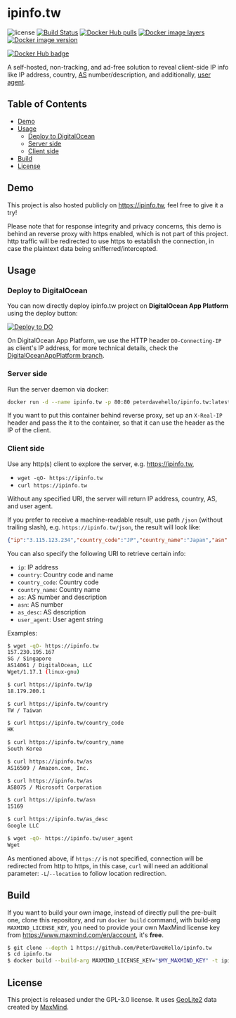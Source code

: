 # ipinfo.tw

![license](https://img.shields.io/badge/license-GPLv3.0-brightgreen.svg?style=flat)
[![Build Status](https://travis-ci.com/PeterDaveHello/ipinfo.tw.svg?branch=master)](https://travis-ci.com/PeterDaveHello/ipinfo.tw)
[![Docker Hub pulls](https://img.shields.io/docker/pulls/peterdavehello/ipinfo.tw.svg)](https://hub.docker.com/r/peterdavehello/ipinfo.tw/)
[![Docker image layers](https://images.microbadger.com/badges/image/peterdavehello/ipinfo.tw.svg)](https://microbadger.com/images/peterdavehello/ipinfo.tw/)
[![Docker image version](https://images.microbadger.com/badges/version/peterdavehello/ipinfo.tw.svg)](https://hub.docker.com/r/peterdavehello/ipinfo.tw/tags/)

[![Docker Hub badge](http://dockeri.co/image/peterdavehello/ipinfo.tw)](https://hub.docker.com/r/peterdavehello/ipinfo.tw/)

A self-hosted, non-tracking, and ad-free solution to reveal client-side IP info like IP address, country, [AS][1] number/description, and additionally, [user agent][2].

## Table of Contents

- [Demo](#demo)
- [Usage](#usage)
  - [Deploy to DigitalOcean](#deploy-to-digitalocean)
  - [Server side](#server-side)
  - [Client side](#client-side)
- [Build](#build)
- [License](#license)

## Demo

This project is also hosted publicly on https://ipinfo.tw, feel free to give it a try!

Please note that for response integrity and privacy concerns, this demo is behind an reverse proxy with https enabled, which is not part of this project. http traffic will be redirected to use https to establish the connection, in case the plaintext data being snifferred/intercepted.

## Usage

### Deploy to DigitalOcean

You can now directly deploy ipinfo.tw project on **DigitalOcean App Platform** using the deploy button:

[![Deploy to DO](https://mp-assets1.sfo2.digitaloceanspaces.com/deploy-to-do/do-btn-blue.svg)](https://cloud.digitalocean.com/apps/new?repo=https://github.com/PeterDaveHello/ipinfo.tw/tree/DigitalOceanAppPlatform&refcode=1fdd0a1d695a)

On DigitalOcean App Platform, we use the HTTP header `DO-Connecting-IP` as client's IP address, for more technical details, check the [DigitalOceanAppPlatform branch](https://github.com/PeterDaveHello/ipinfo.tw/tree/DigitalOceanAppPlatform).

### Server side

Run the server daemon via docker:

```sh
docker run -d --name ipinfo.tw -p 80:80 peterdavehello/ipinfo.tw:latest
```

If you want to put this container behind reverse proxy, set up an `X-Real-IP` header and pass the it to the container, so that it can use the header as the IP of the client.

### Client side

Use any http(s) client to explore the server, e.g. https://ipinfo.tw,

- `wget -qO- https://ipinfo.tw`
- `curl https://ipinfo.tw`

Without any specified URI, the server will return IP address, country, AS, and user agent.

If you prefer to receive a machine-readable result, use path `/json` (without trailing slash), e.g. `https://ipinfo.tw/json`, the result will look like:

```json
{"ip":"3.115.123.234","country_code":"JP","country_name":"Japan","asn":"16509","as_desc":"Amazon.com, Inc.","user_agent":"curl/7.58.0"}
```

You can also specify the following URI to retrieve certain info:

- `ip`: IP address
- `country`: Country code and name
- `country_code`: Country code
- `country_name`: Country name
- `as`: AS number and description
- `asn`: AS number
- `as_desc`: AS description
- `user_agent`: User agent string

Examples:

```sh
$ wget -qO- https://ipinfo.tw
157.230.195.167
SG / Singapore
AS14061 / DigitalOcean, LLC
Wget/1.17.1 (linux-gnu)

$ curl https://ipinfo.tw/ip
18.179.200.1

$ curl https://ipinfo.tw/country
TW / Taiwan

$ curl https://ipinfo.tw/country_code
HK

$ curl https://ipinfo.tw/country_name
South Korea

$ curl https://ipinfo.tw/as
AS16509 / Amazon.com, Inc.

$ curl https://ipinfo.tw/as
AS8075 / Microsoft Corporation

$ curl https://ipinfo.tw/asn
15169

$ curl https://ipinfo.tw/as_desc
Google LLC

$ wget -qO- https://ipinfo.tw/user_agent
Wget
```

As mentioned above, if `https://` is not specified, connection will be redirected from http to https, in this case, `curl` will need an additional parameter: `-L`/`--location` to follow location redirection.

## Build

If you want to build your own image, instead of directly pull the pre-built one, clone this repository, and run `docker build` command, with build-arg `MAXMIND_LICENSE_KEY`, you need to provide your own MaxMind license key from https://www.maxmind.com/en/account, it's **free**.

```sh
$ git clone --depth 1 https://github.com/PeterDaveHello/ipinfo.tw
$ cd ipinfo.tw
$ docker build --build-arg MAXMIND_LICENSE_KEY="$MY_MAXMIND_KEY" -t ipinfo.tw:custom-build .
```

## License

This project is released under the GPL-3.0 license. It uses [GeoLite2][4] data created by [MaxMind][3].

[1]:https://en.wikipedia.org/wiki/Autonomous_system_(Internet)
[2]:https://en.wikipedia.org/wiki/User_agent
[3]:https://www.maxmind.com
[4]:https://dev.maxmind.com/geoip/geoip2/geolite2/
